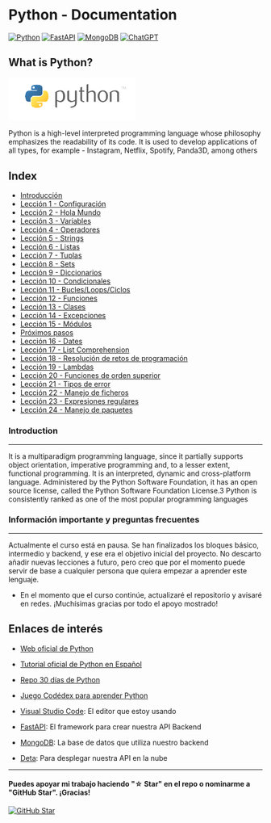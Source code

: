 # Python - Documentation

[![Python](https://img.shields.io/badge/Python-3.10+-yellow?style=for-the-badge&logo=python&logoColor=white&labelColor=101010)](https://python.org)
[![FastAPI](https://img.shields.io/badge/FastAPI-0.88.0+-00a393?style=for-the-badge&logo=fastapi&logoColor=white&labelColor=101010)](https://fastapi.tiangolo.com)
[![MongoDB](https://img.shields.io/badge/MongoDB-6.0+-00684A?style=for-the-badge&logo=mongodb&logoColor=white&labelColor=101010)](https://www.mongodb.com)
[![ChatGPT](https://img.shields.io/badge/ChatGPT-GPT--4-7CF178?style=for-the-badge&logo=openai&logoColor=white&labelColor=101010)](https://platform.openai.com)

## What is Python?

<a href=""><img  src="images/Python.png"  style="height: 50%; width:50%;"><a>

Python is a high-level interpreted programming language whose philosophy emphasizes the readability of its code. It is used to develop applications of all types, for example - Instagram, Netflix, Spotify, Panda3D, among others

## Index
* [Introducción](https://youtu.be/Kp4Mvapo5kc)
* [Lección 1 - Configuración](https://youtu.be/Kp4Mvapo5kc?t=850)
* [Lección 2 - Hola Mundo](https://youtu.be/Kp4Mvapo5kc?t=1518)
* [Lección 3 - Variables](https://youtu.be/Kp4Mvapo5kc?t=2938)
* [Lección 4 - Operadores](https://youtu.be/Kp4Mvapo5kc?t=5665)
* [Lección 5 - Strings](https://youtu.be/Kp4Mvapo5kc?t=8643)
* [Lección 6 - Listas](https://youtu.be/Kp4Mvapo5kc?t=10872)
* [Lección 7 - Tuplas](https://youtu.be/Kp4Mvapo5kc?t=14711)
* [Lección 8 - Sets](https://youtu.be/Kp4Mvapo5kc?t=16335)
* [Lección 9 - Diccionarios](https://youtu.be/Kp4Mvapo5kc?t=18506)
* [Lección 10 - Condicionales](https://youtu.be/Kp4Mvapo5kc?t=21442)
* [Lección 11 - Bucles/Loops/Ciclos](https://youtu.be/Kp4Mvapo5kc?t=23822)
* [Lección 12 - Funciones](https://youtu.be/Kp4Mvapo5kc?t=26619)
* [Lección 13 - Clases](https://youtu.be/Kp4Mvapo5kc?t=29327)
* [Lección 14 - Excepciones](https://youtu.be/Kp4Mvapo5kc?t=32030)
* [Lección 15 - Módulos](https://youtu.be/Kp4Mvapo5kc?t=34583)
* [Próximos pasos](https://youtu.be/Kp4Mvapo5kc?t=36390)
* [Lección 16 - Dates](https://youtu.be/TbcEqkabAWU?t=202)
* [Lección 17 - List Comprehension](https://youtu.be/TbcEqkabAWU?t=3239)
* [Lección 18 - Resolución de retos de programación](https://youtu.be/TbcEqkabAWU?t=4142)
* [Lección 19 - Lambdas](https://youtu.be/TbcEqkabAWU?t=9145)
* [Lección 20 - Funciones de orden superior](https://youtu.be/TbcEqkabAWU?t=10172)
* [Lección 21 - Tipos de error](https://youtu.be/TbcEqkabAWU?t=12721)
* [Lección 22 - Manejo de ficheros](https://youtu.be/TbcEqkabAWU?t=15524)
* [Lección 23 - Expresiones regulares](https://youtu.be/TbcEqkabAWU?t=19762)
* [Lección 24 - Manejo de paquetes](https://youtu.be/TbcEqkabAWU?t=24010)

### Introduction
---
It is a multiparadigm programming language, since it partially supports object orientation, imperative programming and, to a lesser extent, functional programming. It is an interpreted, dynamic and cross-platform language. Administered by the Python Software Foundation, it has an open source license, called the Python Software Foundation License.3​ Python is consistently ranked as one of the most popular programming languages

### Información importante y preguntas frecuentes
---
Actualmente el curso está en pausa. Se han finalizados los bloques básico, intermedio y backend, y ese era el objetivo inicial del proyecto.
No descarto añadir nuevas lecciones a futuro, pero creo que por el momento puede servir de base a cualquier persona que quiera empezar a aprender este lenguaje.

* En el momento que el curso continúe, actualizaré el repositorio y avisaré en redes.
¡Muchísimas gracias por todo el apoyo mostrado!

## Enlaces de interés

* [Web oficial de Python](https://www.python.org/)

* [Tutorial oficial de Python en Español](https://docs.python.org/es/3/tutorial/index.html)

* [Repo 30 días de Python](https://github.com/Asabeneh/30-Days-Of-Python)

* [Juego Codédex para aprender Python](https://www.codedex.io/)

* [Visual Studio Code](https://code.visualstudio.com/): El editor que estoy usando

* [FastAPI](https://fastapi.tiangolo.com/es/): El framework para crear nuestra API Backend

* [MongoDB](https://www.mongodb.com/): La base de datos que utiliza nuestro backend

* [Deta](https://www.deta.sh/): Para desplegar nuestra API en la nube
---
#### Puedes apoyar mi trabajo haciendo "☆ Star" en el repo o nominarme a "GitHub Star". ¡Gracias!

[![GitHub Star](https://img.shields.io/badge/GitHub-Nominar_a_star-yellow?style=for-the-badge&logo=github&logoColor=white&labelColor=101010)](https://stars.github.com/nominate/)